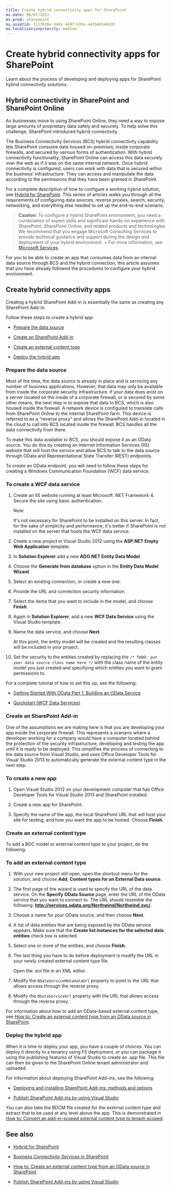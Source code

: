 ```yaml
---
title: Create hybrid connectivity apps for SharePoint
ms.date: 06/07/2022
ms.prod: sharepoint
ms.assetid: 311f036e-3442-4497-b35e-442b665462d3
ms.localizationpriority: medium
---
```



# Create hybrid connectivity apps for SharePoint
Learn about the process of developing and deploying apps for SharePoint hybrid connectivity solutions.
## Hybrid connectivity in SharePoint and SharePoint Online
<a name="bk_hybridconnectivity"> </a>

As businesses move to using SharePoint Online, they need a way to expose large amounts of proprietary data safely and securely. To help solve this challenge, SharePoint introduced hybrid connectivity.
  
    
    
The Business Connectivity Services (BCS) hybrid connectivity capability lets SharePoint consume data housed on-premises, inside corporate firewalls, and secured by various forms of authentication. With hybrid connectivity functionality, SharePoint Online can access this data securely over the web as if it was on the same internal network. Once hybrid connectivity is configured, users can work with data that is secured within the business' infrastructure. They can access and manipulate the data according to the permissions that they have been granted in SharePoint.
  
    
    
For a complete description of how to configure a working hybrid solution, see  [Hybrid for SharePoint](https://technet.microsoft.com/library/jj838715.aspx). This series of articles walks you through all the requirements of configuring data sources, reverse proxies, search, security, networking, and everything else needed to set up the end-to-end scenario.
  
    
    

> **Caution:**
> To configure a hybrid SharePoint environment, you need a combination of expert skills and significant hands-on experience with SharePoint, SharePoint Online, and related products and technologies. We recommend that you engage Microsoft Consulting Services to provide technical guidance and support during the design and deployment of your hybrid environment. > For more information, see  [Microsoft Services](https://www.microsoft.com/microsoftservices/deploy.aspx). 
  
    
    

For you to be able to create an app that consumes data from an internal data source through BCS and the hybrid connection, this article assumes that you have already followed the procedures to configure your hybrid environment.
  
    
    

## Create hybrid connectivity apps
<a name="bkmk_CreatingHybridConnectivityApps"> </a>

Creating a hybrid SharePoint Add-in is essentially the same as creating any SharePoint Add-in.
  
    
    
Follow these steps to create a hybrid app:
  
    
    

-  [Prepare the data source](#bkmk_PrepareDataSource)
    
  
-  [Create an SharePoint Add-in](#bkmk_CreateAnApp)
    
  
-  [Create an external content type](#bkmk_CreateECT)
    
  
-  [Deploy the hybrid app](#bkmk_DeployHybridApp)
    
  

### Prepare the data source
<a name="bkmk_PrepareDataSource"> </a>

Most of the time, the data source is already in place and is servicing any number of business applications. However, that data may only be available from inside the corporate security infrastructure. If your data does exist on a server located on the inside of a corporate firewall, or is secured by some other means, the next step is to expose that data to BCS, which is also housed inside the firewall. A network device is configured to translate calls from SharePoint Online to the internal SharePoint farm. This device is referred to as a "reverse proxy" and allows the SharePoint Add-in located in the cloud to call into BCS located inside the firewall. BCS handles all the data connectivity from there.
  
    
    
To make this data available to BCS, you should expose it as an OData source. You do this by creating an Internet Information Services (IIS) website that will host the service and allow BCS to talk to the data source through OData and Representational State Transfer (REST) endpoints.
  
    
    
To create an OData endpoint, you will need to follow these steps for creating a Windows Communication Foundation (WCF) data service.
  
    
    

### To create a WCF data service


1. Create an IIS website running at least Microsoft .NET Framework 4. Secure the site using basic authentication.
    
    > [!NOTE]
    > It's not necessary for SharePoint to be installed on this server. In fact, for the sake of simplicity and performance, it's better if SharePoint is not installed on the server that hosts the WCF data service. 

2. Create a new project in Visual Studio 2012 using the **ASP.NET Empty Web Application** template.
    
  
3. In **Solution Explorer** add a new **ADO.NET Entity Data Model**.
    
  
4. Choose the **Generate from database** option in the **Entity Data Model Wizard**.
    
  
5. Select an existing connection, or create a new one.
    
  
6. Provide the URL and connection security information.
    
  
7. Select the items that you want to include in the model, and choose **Finish**.
    
  
8. Again in **Solution Explorer**, add a new **WCF Data Service** using the Visual Studio template.
    
  
9. Name the data service, and choose **Next**.
    
    At this point, the entity model will be created and the resulting classes will be included in your project.
    
  
10. Set the security to the entities created by replacing the  `/* TODO: put your data source class name here */` with the class name of the entity model you just created and specifying which entities you want to grant permissions to.
    
  
For a complete tutorial of how to set this up, see the following: 
  
    
    

-  [Getting Started With OData Part 1: Building an OData Service](https://msdn.microsoft.com/data/gg601462)
    
  
-  [Quickstart (WCF Data Services)](https://msdn.microsoft.com/library/cc668796.aspx)
    
  

### Create an SharePoint Add-in
<a name="bkmk_CreateAnApp"> </a>

One of the assumptions we are making here is that you are developing your app inside the corporate firewall. This represents a scenario where a developer working for a company would have a computer located behind the protection of the security infrastructure, developing and testing the app until it is ready to be deployed. This simplifies the process of connecting to the data source from Visual Studio, and uses Office Developer Tools for Visual Studio 2013 to automatically generate the external content type in the next step.
  
    
    

### To create a new app


1. Open Visual Studio 2012 on your development computer that has Office Developer Tools for Visual Studio 2013 and SharePoint installed.
    
  
2. Create a new app for SharePoint.
    
  
3. Specify the name of the app, the local SharePoint URL that will host your site for testing, and how you want the app to be hosted. Choose **Finish**.
    
  

### Create an external content type
<a name="bkmk_CreateECT"> </a>

To add a BDC model or external content type to your project, do the following.
  
    
    

### To add an external content type


1. With your new project still open, open the shortcut menu for the solution, and choose **Add**, **Content types for an External Data source**.
    
  
2. The first page of the wizard is used to specify the URL of the data service. On the **Specify OData Source** page, enter the URL of the OData service that you want to connect to. The URL should resemble the following: **http://services.odata.org/Northwind/Northwind.svc/**.
    
  
3. Choose a name for your OData source, and then choose **Next**.
    
  
4. A list of data entities that are being exposed by the OData service appears. Make sure that the **Create list instances for the selected data entities** check box is selected.
    
  
5. Select one or more of the entities, and choose **Finish**.
    
  
6. The last thing you have to do before deployment is modify the URL in your newly created external content type file.
    
    Open the .ect file in an XML editor.
    
  
7. Modify the  `ODataServiceMetadataUrl` property to point to the URL that allows access through the reverse proxy.
    
  
8. Modify the  `ODataServiceUrl` property with the URL that allows access through the reverse proxy.
    
  
For information about how to add an OData-based external content type, see  [How to: Create an external content type from an OData source in SharePoint](how-to-create-an-external-content-type-from-an-odata-source-in-sharepoint.md).
  
    
    

### Deploy the hybrid app
<a name="bkmk_DeployHybridApp"> </a>

When it is time to deploy your app, you have a couple of choices. You can deploy it directly to a tenancy using F5 deployment, or you can package it using the publishing features of Visual Studio to create an .app file. This file can then be given to the SharePoint Online tenant administrator and uploaded.
  
    
    
For information about deploying SharePoint Add-ins, see the following: 
  
    
    

-  [Deploying and installing SharePoint Add-ins: methods and options](https://msdn.microsoft.com/library/d15a74a7-3c10-485a-9885-7ef11aaa0d90%28Office.15%29.aspx)
    
  
-  [Publish SharePoint Add-ins by using Visual Studio](https://msdn.microsoft.com/library/8137d0fa-52e2-4771-8639-60af80f693bb%28Office.15%29.aspx)
    
  
You can also take the BDCM file created for the external content type and extract that to be used at any level above the app. This is demonstrated in  [How to: Convert an add-in-scoped external content type to tenant-scoped](how-to-convert-an-add-in-scoped-external-content-type-to-tenant-scoped.md).
  
    
    

## See also
<a name="bk_addresources"> </a>


-  [Hybrid for SharePoint](https://technet.microsoft.com/library/jj838715.aspx)
    
  
-  [Business Connectivity Services in SharePoint](business-connectivity-services-in-sharepoint.md)
    
  
-  [How to: Create an external content type from an OData source in SharePoint](how-to-create-an-external-content-type-from-an-odata-source-in-sharepoint.md)
    
  
-  [Publish SharePoint Add-ins by using Visual Studio](https://msdn.microsoft.com/library/8137d0fa-52e2-4771-8639-60af80f693bb%28Office.15%29.aspx)
    
  

